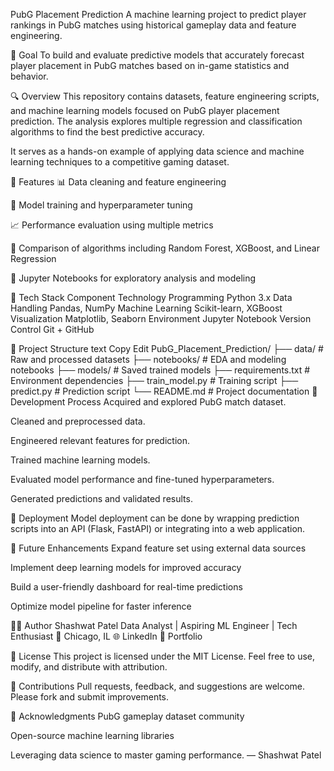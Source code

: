 PubG Placement Prediction
A machine learning project to predict player rankings in PubG matches using historical gameplay data and feature engineering.

🎯 Goal
To build and evaluate predictive models that accurately forecast player placement in PubG matches based on in-game statistics and behavior.

🔍 Overview
This repository contains datasets, feature engineering scripts, and machine learning models focused on PubG player placement prediction. The analysis explores multiple regression and classification algorithms to find the best predictive accuracy.

It serves as a hands-on example of applying data science and machine learning techniques to a competitive gaming dataset.

🚀 Features
📊 Data cleaning and feature engineering

🔄 Model training and hyperparameter tuning

📈 Performance evaluation using multiple metrics

🧪 Comparison of algorithms including Random Forest, XGBoost, and Linear Regression

📓 Jupyter Notebooks for exploratory analysis and modeling

🧰 Tech Stack
Component	Technology
Programming	Python 3.x
Data Handling	Pandas, NumPy
Machine Learning	Scikit-learn, XGBoost
Visualization	Matplotlib, Seaborn
Environment	Jupyter Notebook
Version Control	Git + GitHub

📁 Project Structure
text
Copy
Edit
PubG_Placement_Prediction/
├── data/                 # Raw and processed datasets
├── notebooks/            # EDA and modeling notebooks
├── models/               # Saved trained models
├── requirements.txt      # Environment dependencies
├── train_model.py        # Training script
├── predict.py            # Prediction script
└── README.md             # Project documentation
🧭 Development Process
Acquired and explored PubG match dataset.

Cleaned and preprocessed data.

Engineered relevant features for prediction.

Trained machine learning models.

Evaluated model performance and fine-tuned hyperparameters.

Generated predictions and validated results.

🧪 Deployment
Model deployment can be done by wrapping prediction scripts into an API (Flask, FastAPI) or integrating into a web application.

🔭 Future Enhancements
Expand feature set using external data sources

Implement deep learning models for improved accuracy

Build a user-friendly dashboard for real-time predictions

Optimize model pipeline for faster inference

👨‍💻 Author
Shashwat Patel
Data Analyst | Aspiring ML Engineer | Tech Enthusiast
📍 Chicago, IL
🌐 LinkedIn
💼 Portfolio

📜 License
This project is licensed under the MIT License. Feel free to use, modify, and distribute with attribution.

🤝 Contributions
Pull requests, feedback, and suggestions are welcome. Please fork and submit improvements.

📌 Acknowledgments
PubG gameplay dataset community

Open-source machine learning libraries

Leveraging data science to master gaming performance.
— Shashwat Patel
